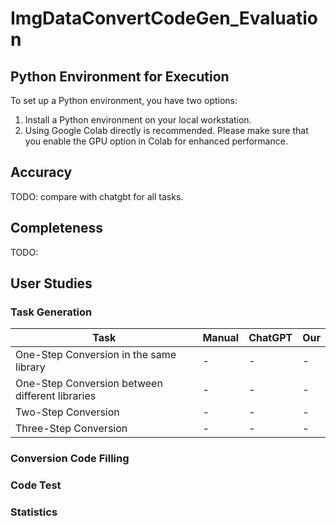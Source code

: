 # ImgDataConvertCodeGen_Evaluation
## Python Environment for Execution

To set up a Python environment, you have two options:

1. Install a Python environment on your local workstation. 
2. Using Google Colab directly is recommended. Please make sure that you enable the GPU option in Colab for enhanced performance.

## Accuracy
TODO: compare with chatgbt for all tasks.

## Completeness
TODO:

## User Studies

### Task Generation
| Task                                       | Manual | ChatGPT | Our |
|--------------------------------------------|--------|---------|-----|
| One-Step Conversion in the same library   | -      | -       | -   |
| One-Step Conversion between different libraries | -  | -       | -   |
| Two-Step Conversion                        | -      | -       | -   |
| Three-Step Conversion                      | -      | -       | -   |

### Conversion Code Filling

### Code Test

### Statistics
